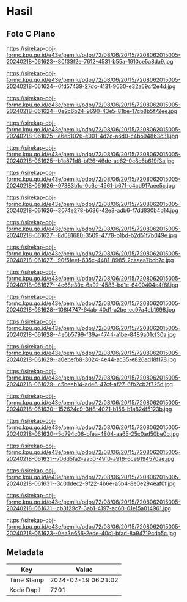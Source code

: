 # Hasil

## Foto C Plano

https://sirekap-obj-formc.kpu.go.id/e43e/pemilu/pdpr/72/08/06/20/15/7208062015005-20240218-061623--80f33f2e-7612-4531-b55a-1910ce5a8da9.jpg

https://sirekap-obj-formc.kpu.go.id/e43e/pemilu/pdpr/72/08/06/20/15/7208062015005-20240218-061624--6fd57439-27dc-4131-9630-e32a69cf2e4d.jpg

https://sirekap-obj-formc.kpu.go.id/e43e/pemilu/pdpr/72/08/06/20/15/7208062015005-20240218-061624--0e2c6b24-9690-43e5-81be-17cb8b5f72ee.jpg

https://sirekap-obj-formc.kpu.go.id/e43e/pemilu/pdpr/72/08/06/20/15/7208062015005-20240218-061625--e6e51026-e001-4d2c-a6d0-c4b594863c31.jpg

https://sirekap-obj-formc.kpu.go.id/e43e/pemilu/pdpr/72/08/06/20/15/7208062015005-20240218-061625--b1a871d8-bf26-46de-ae62-0c8c6b619f3a.jpg

https://sirekap-obj-formc.kpu.go.id/e43e/pemilu/pdpr/72/08/06/20/15/7208062015005-20240218-061626--97383b1c-0c6e-4561-b671-c4cd917aee5c.jpg

https://sirekap-obj-formc.kpu.go.id/e43e/pemilu/pdpr/72/08/06/20/15/7208062015005-20240218-061626--3074e278-b636-42e3-adb6-f7dd830b4b14.jpg

https://sirekap-obj-formc.kpu.go.id/e43e/pemilu/pdpr/72/08/06/20/15/7208062015005-20240218-061627--8d081680-3509-4778-b1bd-b2d51f7b049e.jpg

https://sirekap-obj-formc.kpu.go.id/e43e/pemilu/pdpr/72/08/06/20/15/7208062015005-20240218-061627--90f5feef-635c-4481-8985-2caaea7bcb7c.jpg

https://sirekap-obj-formc.kpu.go.id/e43e/pemilu/pdpr/72/08/06/20/15/7208062015005-20240218-061627--4c68e30c-6a92-4583-bd1e-6400404e4f6f.jpg

https://sirekap-obj-formc.kpu.go.id/e43e/pemilu/pdpr/72/08/06/20/15/7208062015005-20240218-061628--108f4747-64ab-40d1-a2be-ec97a4eb1698.jpg

https://sirekap-obj-formc.kpu.go.id/e43e/pemilu/pdpr/72/08/06/20/15/7208062015005-20240218-061628--4e0b5799-f39a-4744-a1be-8489a01cf30a.jpg

https://sirekap-obj-formc.kpu.go.id/e43e/pemilu/pdpr/72/08/06/20/15/7208062015005-20240218-061629--a0ebefb8-3024-4e44-ac35-e826ed18f178.jpg

https://sirekap-obj-formc.kpu.go.id/e43e/pemilu/pdpr/72/08/06/20/15/7208062015005-20240218-061629--c5beeb14-ade6-47cf-af27-6fb2cb2f725d.jpg

https://sirekap-obj-formc.kpu.go.id/e43e/pemilu/pdpr/72/08/06/20/15/7208062015005-20240218-061630--152624c9-3ff8-4021-b156-b1a824f5123b.jpg

https://sirekap-obj-formc.kpu.go.id/e43e/pemilu/pdpr/72/08/06/20/15/7208062015005-20240218-061630--5d794c06-bfea-4804-aa65-25c0ad50be0b.jpg

https://sirekap-obj-formc.kpu.go.id/e43e/pemilu/pdpr/72/08/06/20/15/7208062015005-20240218-061631--706d5fa2-aa50-49f0-a916-6ce9194570ae.jpg

https://sirekap-obj-formc.kpu.go.id/e43e/pemilu/pdpr/72/08/06/20/15/7208062015005-20240218-061631--3c0ddec2-9f22-4b6e-a5b4-8e0e294eaf0f.jpg

https://sirekap-obj-formc.kpu.go.id/e43e/pemilu/pdpr/72/08/06/20/15/7208062015005-20240218-061631--cb3f29c7-3ab1-4197-ac60-01e15a014961.jpg

https://sirekap-obj-formc.kpu.go.id/e43e/pemilu/pdpr/72/08/06/20/15/7208062015005-20240218-061623--0ea3e656-2ede-40c1-bfad-8a94719cdb5c.jpg


## Metadata

| Key        | Value               |
| ---------- | ------------------- |
| Time Stamp | 2024-02-19 06:21:02 |
| Kode Dapil | 7201                |



